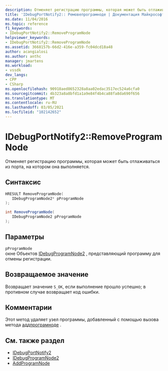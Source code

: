```yaml
---
description: Отменяет регистрацию программы, которая может быть отлаживаться из порта, на котором она выполняется.
title: 'IDebugPortNotify2:: Ремовепрограмноде | Документация Майкрософт'
ms.date: 11/04/2016
ms.topic: reference
f1_keywords:
- IDebugPortNotify2::RemoveProgramNode
helpviewer_keywords:
- IDebugPortNotify2::RemoveProgramNode
ms.assetid: 3668157b-66d2-416e-a359-fc04dcd18a48
author: acangialosi
ms.author: anthc
manager: jmartens
ms.workload:
- vssdk
dev_langs:
- CPP
- CSharp
ms.openlocfilehash: 90918aed8652328a8aa02edac3517ec524a6cfa0
ms.sourcegitcommit: 4b323a8a8bfd1a1a9e84f4b4ca88fa8da690f656
ms.translationtype: MT
ms.contentlocale: ru-RU
ms.lasthandoff: 03/05/2021
ms.locfileid: "102142652"
---
```

# <a name="idebugportnotify2removeprogramnode"></a>IDebugPortNotify2::RemoveProgramNode
Отменяет регистрацию программы, которая может быть отлаживаться из порта, на котором она выполняется.

## <a name="syntax"></a>Синтаксис

```cpp
HRESULT RemoveProgramNode( 
   IDebugProgramNode2* pProgramNode
);
```

```csharp
int RemoveProgramNode( 
   IDebugProgramNode2 pProgramNode
);
```

## <a name="parameters"></a>Параметры
`pProgramNode`\
окне Объектов [IDebugProgramNode2](../../../extensibility/debugger/reference/idebugprogramnode2.md) , представляющий программу для отмены регистрации.

## <a name="return-value"></a>Возвращаемое значение
 Возвращает значение `S_OK`, если выполнение прошло успешно; в противном случае возвращает код ошибки.

## <a name="remarks"></a>Комментарии
 Этот метод удаляет узел программы, добавленный с помощью вызова метода [аддпрограмноде](../../../extensibility/debugger/reference/idebugportnotify2-addprogramnode.md) .

## <a name="see-also"></a>См. также раздел
- [IDebugPortNotify2](../../../extensibility/debugger/reference/idebugportnotify2.md)
- [IDebugProgramNode2](../../../extensibility/debugger/reference/idebugprogramnode2.md)
- [AddProgramNode](../../../extensibility/debugger/reference/idebugportnotify2-addprogramnode.md)
